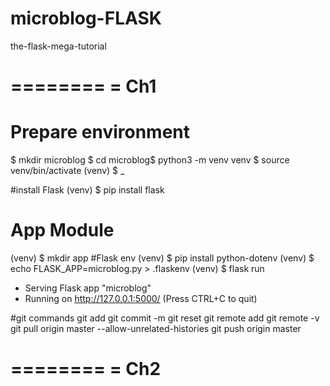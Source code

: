 # microblog-FLASK
the-flask-mega-tutorial

========
= Ch1
========

# Prepare environment
$ mkdir microblog
$ cd microblog$ python3 -m venv venv
$ source venv/bin/activate
(venv) $ _

#install Flask
(venv) $ pip install flask
# App Module
(venv) $ mkdir app
#Flask env
(venv) $ pip install python-dotenv
(venv) $ echo FLASK_APP=microblog.py > .flaskenv
(venv) $ flask run
 * Serving Flask app "microblog"
 * Running on http://127.0.0.1:5000/ (Press CTRL+C to quit)

 #git commands
 git add <filename>
 git commit -m
 git reset
 git remote add <name> <url>
 git remote -v
 git pull origin master --allow-unrelated-histories
 git push origin master

========
= Ch2
========

